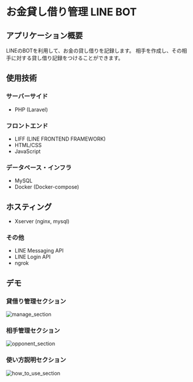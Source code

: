 # お金貸し借り管理 LINE BOT

## アプリケーション概要
LINEのBOTを利用して、お金の貸し借りを記録します。
相手を作成し、その相手に対する貸し借り記録をつけることができます。

## 使用技術
### サーバーサイド
- PHP (Laravel)

### フロントエンド
- LIFF (LINE FRONTEND FRAMEWORK)
- HTML/CSS
- JavaScript

### データベース・インフラ
- MySQL
- Docker (Docker-compose)

## ホスティング
- Xserver (nginx, mysql)

### その他
- LINE Messaging API
- LINE Login API
- ngrok

## デモ
### 貸借り管理セクション
![manage_section](https://github.com/yuta-2001/CashTrackBot/assets/85932615/bbcacf3a-fa21-4090-bb8c-cf01ef24d427)

### 相手管理セクション
![opponent_section](https://github.com/yuta-2001/CashTrackBot/assets/85932615/cec3b907-bf8d-4b00-8df2-61c0c18b98b5)

### 使い方説明セクション
![how_to_use_section](https://github.com/yuta-2001/CashTrackBot/assets/85932615/ea88d493-063e-4eb9-b0e7-7b93867ba8e9)
